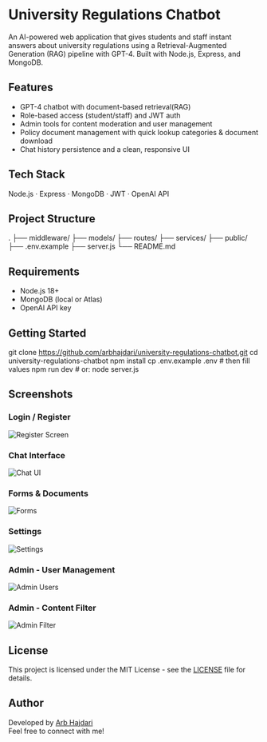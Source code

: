 # University Regulations Chatbot

An AI-powered web application that gives students and staff instant answers about university regulations using a Retrieval-Augmented Generation (RAG) pipeline with GPT-4. Built with Node.js, Express, and MongoDB.

## Features
- GPT-4 chatbot with document-based retrieval(RAG)
- Role-based access (student/staff) and JWT auth
- Admin tools for content moderation and user management
- Policy document management with quick lookup categories & document download
- Chat history persistence and a clean, responsive UI

## Tech Stack
Node.js · Express · MongoDB · JWT · OpenAI API

## Project Structure
.
├── middleware/
├── models/
├── routes/
├── services/
├── public/
├── .env.example
├── server.js
└── README.md

## Requirements
- Node.js 18+
- MongoDB (local or Atlas)
- OpenAI API key

## Getting Started
git clone https://github.com/arbhajdari/university-regulations-chatbot.git
cd university-regulations-chatbot
npm install
cp .env.example .env   # then fill values
npm run dev            # or: node server.js


## Screenshots

### Login / Register
![Register Screen](docs/screenshots/register.png)

### Chat Interface
![Chat UI](docs/screenshots/chat-ui.png)

### Forms & Documents
![Forms](docs/screenshots/forms.png)

### Settings
![Settings](docs/screenshots/settings.png)

### Admin - User Management
![Admin Users](docs/screenshots/admin-users.png)

### Admin - Content Filter
![Admin Filter](docs/screenshots/admin-filter.png)


## License
This project is licensed under the MIT License - see the [LICENSE](LICENSE) file for details.

## Author
Developed by [Arb Hajdari](https://www.linkedin.com/in/arbhajdari)  
Feel free to connect with me!
